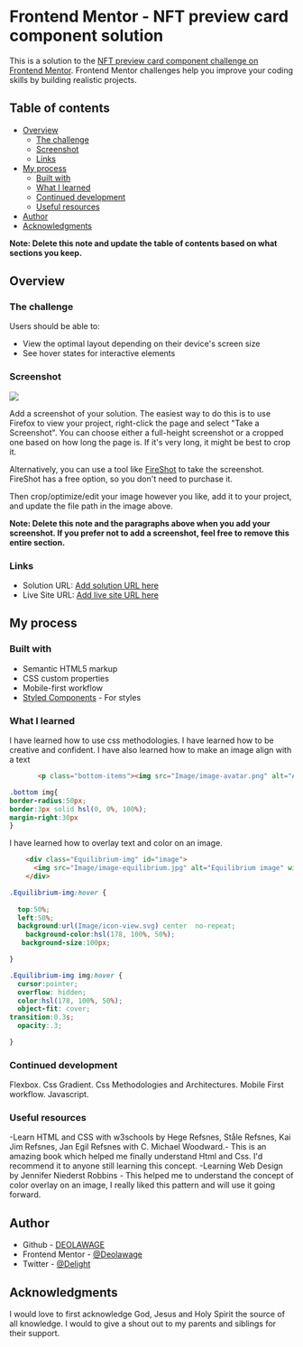 # Frontend Mentor - NFT preview card component solution

This is a solution to the [NFT preview card component challenge on Frontend Mentor](https://www.frontendmentor.io/challenges/nft-preview-card-component-SbdUL_w0U). Frontend Mentor challenges help you improve your coding skills by building realistic projects. 

## Table of contents

- [Overview](#overview)
  - [The challenge](#the-challenge)
  - [Screenshot](#screenshot)
  - [Links](#links)
- [My process](#my-process)
  - [Built with](#built-with)
  - [What I learned](#what-i-learned)
  - [Continued development](#continued-development)
  - [Useful resources](#useful-resources)
- [Author](#author)
- [Acknowledgments](#acknowledgments)

**Note: Delete this note and update the table of contents based on what sections you keep.**

## Overview

### The challenge

Users should be able to:

- View the optimal layout depending on their device's screen size
- See hover states for interactive elements

### Screenshot

![](./screenshot.jpg)

Add a screenshot of your solution. The easiest way to do this is to use Firefox to view your project, right-click the page and select "Take a Screenshot". You can choose either a full-height screenshot or a cropped one based on how long the page is. If it's very long, it might be best to crop it.

Alternatively, you can use a tool like [FireShot](https://getfireshot.com/) to take the screenshot. FireShot has a free option, so you don't need to purchase it. 

Then crop/optimize/edit your image however you like, add it to your project, and update the file path in the image above.

**Note: Delete this note and the paragraphs above when you add your screenshot. If you prefer not to add a screenshot, feel free to remove this entire section.**

### Links

- Solution URL: [Add solution URL here](https://your-solution-url.com)
- Live Site URL: [Add live site URL here](https://your-live-site-url.com)

## My process

### Built with

- Semantic HTML5 markup
- CSS custom properties
- Mobile-first workflow
- [Styled Components](https://styled-components.com/) - For styles



### What I learned

I have learned how to use css methodologies.
I have learned how to be creative and confident.
I have also learned how to make an image align with a text
```html
       <p class="bottom-items"><img src="Image/image-avatar.png" alt="Avatar" align="center" width="48px" height="48px">   <em class="bottom-text last-word"><span id="creat">Creation of</span> <span  class="jules wyvern">Jules Wyvern</span></em></p>
  ```
  ```css
  .bottom img{
  border-radius:50px; 
  border:3px solid hsl(0, 0%, 100%);
  margin-right:30px
  }
  ```
  I have learned how to overlay text and color on an image.
  ```html
      <div class="Equilibrium-img" id="image">
        <img src="Image/image-equilibrium.jpg" alt="Equilibrium image" width="500px" height="500px"/>
      </div>
  ```
  ```css
  .Equilibrium-img:hover {
    
    top:50%;
    left:50%;
    background:url(Image/icon-view.svg) center  no-repeat;
      background-color:hsl(178, 100%, 50%);
     background-size:100px;
  
  }
  
  .Equilibrium-img img:hover {
    cursor:pointer;
    overflow: hidden;
    color:hsl(178, 100%, 50%);
    object-fit: cover;
  transition:0.3s;
    opacity:.3;
  
  }
```


### Continued development


Flexbox.
Css Gradient.
Css Methodologies and Architectures.
Mobile First workflow.
Javascript.



### Useful resources


-Learn HTML and CSS with w3schools by Hege Refsnes, Ståle Refsnes, Kai Jim Refsnes, Jan Egil Refsnes with C. Michael Woodward.- This is an amazing book which helped me finally understand Html and Css. I'd recommend it to anyone still learning this concept.
-Learning Web Design by Jennifer Niederst Robbins - This helped me to understand the concept of color overlay on an image, I really liked this pattern and will use it going forward.



## Author

- Github - [DEOLAWAGE](https://www.github.com/Deolawage)
- Frontend Mentor - [@Deolawage](https://www.frontendmentor.io/profile/Deolawage)
- Twitter - [@Delight](https://www.twitter.com/Delight)



## Acknowledgments

I would love to first acknowledge God, Jesus and Holy Spirit the source of all knowledge.
I would to give a shout out to my parents and siblings for their support. 


